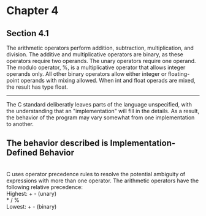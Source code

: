 # Chapter 4
## Section 4.1

The arithmetic operators perform addition, subtraction, multiplication, and division.  The additive and multiplicative operators are binary, as these operators require two operands.  The unary operators require one operand.  The modulo operator, %, is a multiplicative operator that allows integer operands only.  All other binary operators allow either integer or floating-point operands with mixing allowed.  When int and float operads are mixed, the result has type float. <br />

----
The C standard deliberatly leaves parts of the language unspecified, with the understanding that an "implementation" will fill in the details.  As a result, the behavior of the program may vary somewhat from one implementation to another.

The behavior described is Implementation-Defined Behavior
----
<br />
C uses operator precedence rules to resolve the potential ambiguity of expressions with more than one operator.  The arithmetic operators have the following relative precedence:<br />
Highest: <space><space><space><space> + - (unary) <br />
<space><space><space><space> * / %  <br />
Lowest:  <space><space><space><space> + - (binary) <br />
